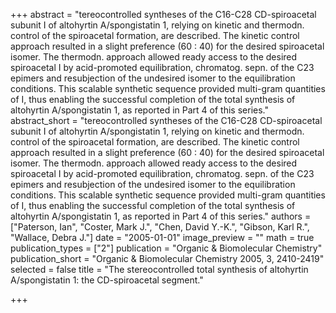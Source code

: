 +++
abstract = "tereocontrolled syntheses of the C16-C28 CD-spiroacetal subunit I of altohyrtin A/spongistatin 1, relying on kinetic and thermodn. control of the spiroacetal formation, are described.  The kinetic control approach resulted in a slight preference (60 : 40) for the desired spiroacetal isomer.  The thermodn. approach allowed ready access to the desired spiroacetal I by acid-promoted equilibration, chromatog. sepn. of the C23 epimers and resubjection of the undesired isomer to the equilibration conditions.  This scalable synthetic sequence provided multi-gram quantities of I, thus enabling the successful completion of the total synthesis of altohyrtin A/spongistatin 1, as reported in Part 4 of this series."
abstract_short = "tereocontrolled syntheses of the C16-C28 CD-spiroacetal subunit I of altohyrtin A/spongistatin 1, relying on kinetic and thermodn. control of the spiroacetal formation, are described.  The kinetic control approach resulted in a slight preference (60 : 40) for the desired spiroacetal isomer.  The thermodn. approach allowed ready access to the desired spiroacetal I by acid-promoted equilibration, chromatog. sepn. of the C23 epimers and resubjection of the undesired isomer to the equilibration conditions.  This scalable synthetic sequence provided multi-gram quantities of I, thus enabling the successful completion of the total synthesis of altohyrtin A/spongistatin 1, as reported in Part 4 of this series."
authors = ["Paterson, Ian", "Coster, Mark J.", "Chen, David Y.-K.", "Gibson, Karl R.", "Wallace, Debra J."]
date = "2005-01-01"
image_preview = ""
math = true
publication_types = ["2"]
publication = "Organic & Biomolecular Chemistry"
publication_short = "Organic & Biomolecular Chemistry 2005, 3, 2410-2419"
selected = false
title = "The stereocontrolled total synthesis of altohyrtin A/spongistatin 1: the CD-spiroacetal segment."


+++